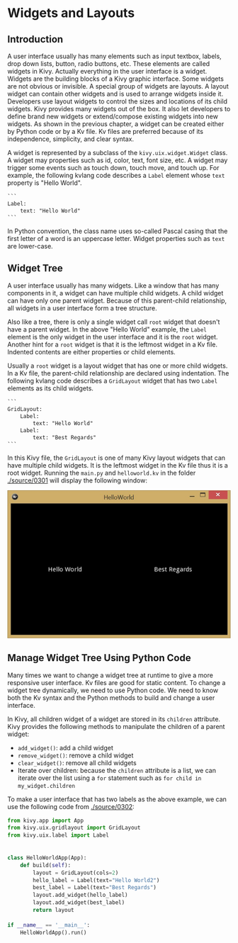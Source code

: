 # Widgets and Layouts
## Introduction
A user interface usually has many elements such as input textbox, 
labels, drop down lists, button, radio buttons, etc. These elements
are called widgets in Kivy. Actually everything in the user
interface is a widget. Widgets are the building blocks of 
a Kivy graphic interface. Some widgets are not obvious or invisible.
A special group of widgets are layouts. A layout widget can contain 
other widgets and is used to arrange widgets inside it. 
Developers use layout widgets to control the sizes and 
locations of its child widgets. Kivy provides many widgets 
out of the box. It also let developers to define brand 
new widgets or extend/compose existing widgets
into new widgets. As shown in the previous chapter, a widget can be 
created either by Python code or by a Kv file. Kv files are 
preferred because of its independence, simplicity, and clear syntax.

A widget is represented by a subclass of the `kivy.uix.widget.Widget`
class. A widget may properties such as id, color, text, font size, etc. 
A widget may trigger some events such as touch down, touch move, 
and touch up. For example, the following kvlang code
describes a `Label` element whose `text` property is "Hello World".
 
    ```
    Label:
        text: "Hello World"
    ```
In Python convention, the class name uses so-called Pascal casing 
that the first letter of a word is an uppercase letter. Widget 
properties such as `text` are lower-case.

## Widget Tree
A user interface usually has many widgets. Like a window that has many
components in it, a widget can have multiple child widgets. 
A child widget can have only one parent widget. Because of this 
parent-child relationship, all widgets in a user interface 
form a tree structure. 

Also like a tree, there is only a single widget call `root` 
widget that doesn't have a parent widget. In the above "Hello World"
example, the `Label` element is the only widget in the user interface 
and it is the `root` widget. Another hint for a `root` widget is that 
it is the leftmost widget in a Kv file. Indented contents are either 
properties or child elements. 

Usually a `root` widget is a layout widget that has one or more
child widgets. In a Kv file, the parent-child relationship are 
declared using indentation. The following kvlang code describes a 
`GridLayout` widget that has two `Label` elements as its child
widgets. 

    ```
    GridLayout:
        Label:
            text: "Hello World"
        Label:
            text: "Best Regards"
    ```
In this Kivy file, the `GridLayout` is one of many Kivy layout widgets 
that can have multiple child widgets. It is the leftmost widget 
in the Kv file thus it is a root widget. Running the `main.py` 
and `helloworld.kv` in the folder [./source/0301](./source/0301) 
will display the following window: 

![Two-Leable Window](./images/0301.jpg)

## Manage Widget Tree Using Python Code
Many times we want to change a widget tree at runtime to give a 
more responsive user interface. Kv files are good for static content. 
To change a widget tree dynamically, we need to use Python code. 
We need to know both the Kv syntax and the Python methods to build 
and change a user interface. 

In Kivy, all children widget of a widget are stored in its `children` 
attribute. Kivy provides the following methods to manipulate the children of 
a parent widget: 

* `add_widget()`: add a child widget
* `remove_widget()`: remove a child widget 
* `clear_widget()`: remove all child widgets
* Iterate over children: because the `children` attribute is a list, we can 
iterate over the list using a `for` statement such as 
`for child in my_widget.children`

To make a user interface that has two labels as the above example, 
we can use the following code from [./source/0302](./source/0302):

```python
from kivy.app import App
from kivy.uix.gridlayout import GridLayout
from kivy.uix.label import Label


class HelloWorldApp(App):
    def build(self):
        layout = GridLayout(cols=2)
        hello_label = Label(text="Hello World2")
        best_label = Label(text="Best Regards")
        layout.add_widget(hello_label)
        layout.add_widget(best_label)
        return layout

if __name__ == '__main__':
    HelloWorldApp().run()
```



